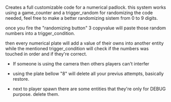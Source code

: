 Creates a full customizable code for a numerical padlock. this system works using a game_counter and a trigger_random for randomizing the code needed, feel free to make a better randomizing sistem from 0 to 9 digits.

once you fire the "randomizing button" 3 copyvalue will paste those random numbers into a trigger_condition.

then every numerical plate will add a value of their owns into another entity while the mentioned trigger_condition will check if the numbers was touched in order and if they're correct.

- If someone is using the camera then others players can't interfer

- using the plate bellow "8" will delete all your previus attempts, basically restore.

- next to player spawn there are some entities that they're only for DEBUG purpose. delete them.